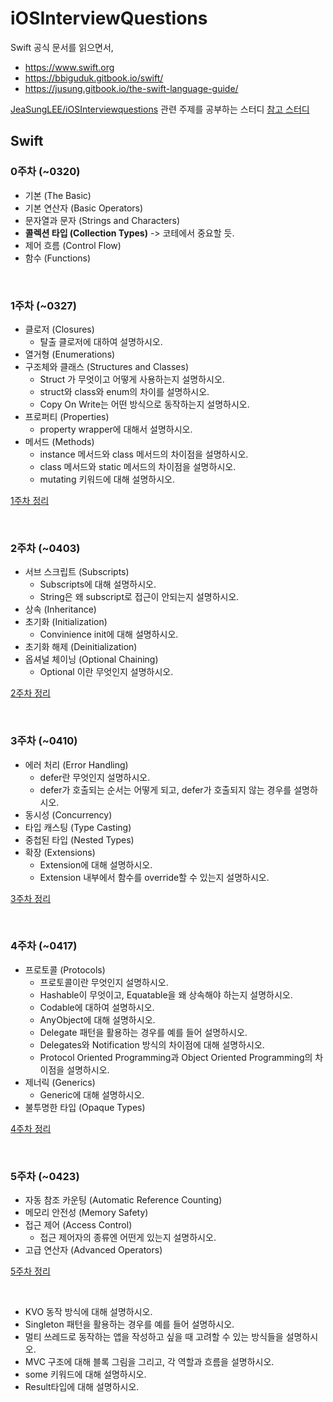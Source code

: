 # iOSInterviewQuestions

Swift 공식 문서를 읽으면서,
- https://www.swift.org
- https://bbiguduk.gitbook.io/swift/ 
- https://jusung.gitbook.io/the-swift-language-guide/

[JeaSungLEE/iOSInterviewquestions](https://github.com/JeaSungLEE/iOSInterviewquestions) 관련 주제를 공부하는 스터디
[참고 스터디](https://github.com/ios-study-boost/iOSInterviewquestions)



## Swift

### 0주차 (~0320)

- 기본 (The Basic)
- 기본 연산자 (Basic Operators)
- 문자열과 문자 (Strings and Characters)
- **콜렉션 타입 (Collection Types)** -> 코테에서 중요할 듯.
- 제어 흐름 (Control Flow)
- 함수 (Functions)

<br>

### 1주차 (~0327)

- 클로저 (Closures)
  - 탈출 클로저에 대하여 설명하시오.
- 열거형 (Enumerations)
- 구조체와 클래스 (Structures and Classes)
  - Struct 가 무엇이고 어떻게 사용하는지 설명하시오.
  - struct와 class와 enum의 차이를 설명하시오. 
  - Copy On Write는 어떤 방식으로 동작하는지 설명하시오.
- 프로퍼티 (Properties)
  - property wrapper에 대해서 설명하시오.
- 메서드 (Methods)
  - instance 메서드와 class 메서드의 차이점을 설명하시오.
  - class 메서드와 static 메서드의 차이점을 설명하시오.
  - mutating 키워드에 대해 설명하시오.

[1주차 정리](https://github.com/ddosang/iOSInterviewQuestions/issues/1)

<br>

### 2주차 (~0403)
- 서브 스크립트 (Subscripts)
  - Subscripts에 대해 설명하시오.
  - String은 왜 subscript로 접근이 안되는지 설명하시오.
- 상속 (Inheritance)
- 초기화 (Initialization)
  - Convinience init에 대해 설명하시오.
- 초기화 해제 (Deinitialization)
- 옵셔널 체이닝 (Optional Chaining)
  - Optional 이란 무엇인지 설명하시오.

[2주차 정리](https://github.com/ddosang/iOSInterviewQuestions/issues/2)

<br>

### 3주차 (~0410)
- 에러 처리 (Error Handling)
  - defer란 무엇인지 설명하시오.
  - defer가 호출되는 순서는 어떻게 되고, defer가 호출되지 않는 경우를 설명하시오.
- 동시성 (Concurrency)
- 타입 캐스팅 (Type Casting)
- 중첩된 타입 (Nested Types)
- 확장 (Extensions)
  - Extension에 대해 설명하시오.
  - Extension 내부에서 함수를 override할 수 있는지 설명하시오.

[3주차 정리](https://github.com/ddosang/iOSInterviewQuestions/issues/3)

<br>

### 4주차 (~0417)
- 프로토콜 (Protocols)
  - 프로토콜이란 무엇인지 설명하시오.
  - Hashable이 무엇이고, Equatable을 왜 상속해야 하는지 설명하시오.
  - Codable에 대하여 설명하시오.
  - AnyObject에 대해 설명하시오.
  - Delegate 패턴을 활용하는 경우를 예를 들어 설명하시오.
  - Delegates와 Notification 방식의 차이점에 대해 설명하시오.
  - Protocol Oriented Programming과 Object Oriented Programming의 차이점을 설명하시오.
- 제너릭 (Generics)
  - Generic에 대해 설명하시오.
- 불투명한 타입 (Opaque Types)

[4주차 정리](https://github.com/ddosang/iOSInterviewQuestions/issues/4)

<br>

### 5주차 (~0423)
- 자동 참조 카운팅 (Automatic Reference Counting)
- 메모리 안전성 (Memory Safety)
- 접근 제어 (Access Control)
  - 접근 제어자의 종류엔 어떤게 있는지 설명하시오.
- 고급 연산자 (Advanced Operators)

[5주차 정리](https://github.com/ddosang/iOSInterviewQuestions/issues/5)

<br>



- KVO 동작 방식에 대해 설명하시오.
- Singleton 패턴을 활용하는 경우를 예를 들어 설명하시오.
- 멀티 쓰레드로 동작하는 앱을 작성하고 싶을 때 고려할 수 있는 방식들을 설명하시오.
- MVC 구조에 대해 블록 그림을 그리고, 각 역할과 흐름을 설명하시오.
- some 키워드에 대해 설명하시오.
- Result타입에 대해 설명하시오.

